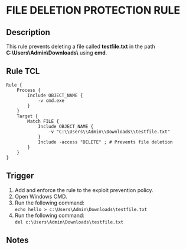 # FILE DELETION PROTECTION RULE

## Description
This rule prevents deleting a file called **testfile.txt** in the path **C:\\Users\\Admin\\Downloads\\** using **cmd**.

## Rule TCL
```
Rule {
    Process {
        Include OBJECT_NAME {
            -v cmd.exe
        }
    }
    Target {
        Match FILE {
            Include OBJECT_NAME {
                -v "C:\\Users\\Admin\\Downloads\\testfile.txt"
            }
            Include -access "DELETE" ; # Prevents file deletion
        }
    }
}
```

## Trigger
1. Add and enforce the rule to the exploit prevention policy.
1. Open Windows CMD.
1. Run the following command:<br>
`echo hello > c:\Users\Admin\Downloads\testfile.txt`
1. Run the following command:<br>
`del c:\Users\Admin\Downloads\testfile.txt`

## Notes